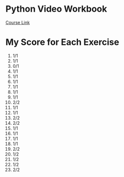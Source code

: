 # Python Video Workbook

[Course Link](https://confizlimited.udemy.com/course/python-video-workbook/learn/lecture/6187094#overview)

# My Score for Each Exercise

1. 1/1
2. 1/1
3. 0/1
4. 1/1
5. 1/1
6. 1/1
7. 1/1
8. 1/1
9. 1/1
10. 2/2
11. 1/1
12. 1/1
13. 2/2
14. 2/2
15. 1/1
16. 1/1
17. 1/1
18. 1/1
19. 2/2
20. 1/2
21. 1/2
22. 1/2
23. 2/2
